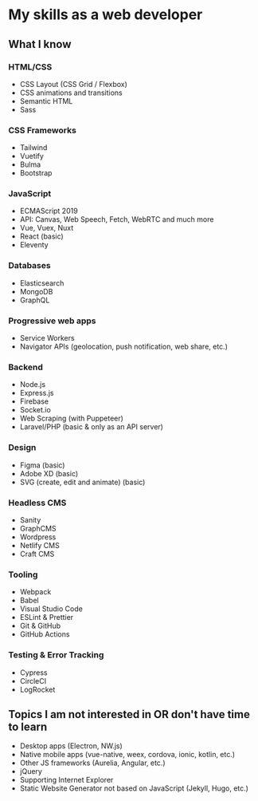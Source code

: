 # My skills as a web developer

## What I know

### HTML/CSS
- CSS Layout (CSS Grid / Flexbox)
- CSS animations and transitions
- Semantic HTML
- Sass

### CSS Frameworks
- Tailwind
- Vuetify
- Bulma
- Bootstrap

### JavaScript
- ECMAScript 2019
- API: Canvas, Web Speech, Fetch, WebRTC and much more
- Vue, Vuex, Nuxt
- React (basic)
- Eleventy

### Databases
- Elasticsearch
- MongoDB
- GraphQL

### Progressive web apps
- Service Workers
- Navigator APIs (geolocation, push notification, web share, etc.)

### Backend
- Node.js
- Express.js
- Firebase
- Socket.io
- Web Scraping (with Puppeteer)
- Laravel/PHP (basic & only as an API server)

### Design
- Figma (basic)
- Adobe XD (basic)
- SVG (create, edit and animate) (basic)

### Headless CMS
- Sanity
- GraphCMS
- Wordpress
- Netlify CMS
- Craft CMS

### Tooling
- Webpack
- Babel
- Visual Studio Code
- ESLint & Prettier
- Git & GitHub
- GitHub Actions

### Testing & Error Tracking
- Cypress
- CircleCI
- LogRocket

## Topics I am not interested in OR don't have time to learn
- Desktop apps (Electron, NW.js)
- Native mobile apps (vue-native, weex, cordova, ionic, kotlin, etc.)
- Other JS frameworks (Aurelia, Angular, etc.)
- jQuery
- Supporting Internet Explorer
- Static Website Generator not based on JavaScript (Jekyll, Hugo, etc.)
